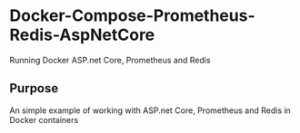 # Docker-Compose-Prometheus-Redis-AspNetCore
Running Docker ASP.net Core, Prometheus and Redis

## Purpose
An simple example of working with ASP.net Core, Prometheus and Redis in Docker containers